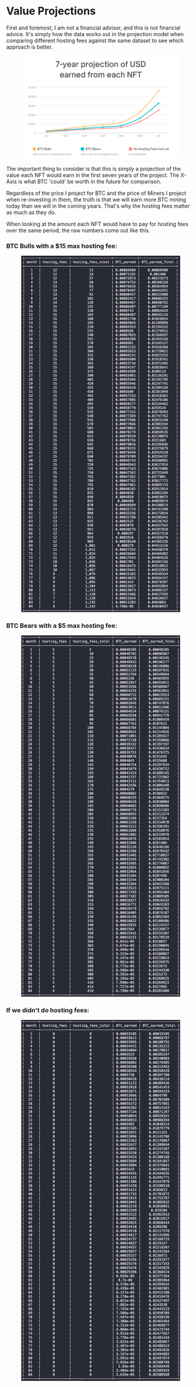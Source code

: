 # Value Projections

First and foremost, I am not a financial advisor, and this is not financial advice. It's simply how the data works out in the projection model when comparing different hosting fees against the same dataset to see which approach is better.&#x20;

<figure><img src="../../../.gitbook/assets/image (10).png" alt=""><figcaption></figcaption></figure>

The important thing to consider is that this is simply a projection of the value each NFT would earn in the first seven years of the project. The X-Axis is what BTC 'could' be worth in the future for comparison.&#x20;

Regardless of the price I project for BTC and the price of Miners I project when re-investing in them, the truth is that we will earn more BTC mining today than we will in the coming years. That's why the hosting fees matter as much as they do. &#x20;



When looking at the amount each NFT would have to pay for hosting fees over the same period, the raw numbers come out like this.

### BTC Bulls with a $15 max hosting fee:

<figure><img src="../../../.gitbook/assets/image (1).png" alt=""><figcaption></figcaption></figure>

### BTC Bears with a $5 max hosting fee:

<figure><img src="../../../.gitbook/assets/image.png" alt=""><figcaption></figcaption></figure>

### If we didn't do hosting fees:

<figure><img src="../../../.gitbook/assets/image (8).png" alt=""><figcaption></figcaption></figure>
